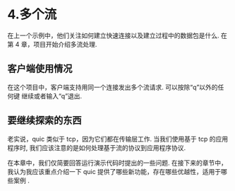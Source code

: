 # 4.多个流
在上一个示例中，他们关注如何建立快速连接以及建立过程中的数据包是什么. 在
第 4 章，项目开始介绍多流处理. 

## 客户端使用情况
在这个项目中，客户端支持用同一个连接发出多个流请求. 可以按除“q”以外的任何键
继续或者输入“q”退出. 

## 要继续探索的东西
老实说，quic 类似于 tcp，因为它们都在传输层工作. 当我们使用基于 tcp 的应用程序时, 我们应该注意的是如何处理基于流的协议到应用程序协议. 

在本章中，我们仅简要回答运行演示代码时提出的一些问题. 在接下来的章节中，我认为我应该重点介绍一下 quic 提供了哪些新功能，存在哪些优越性，适用于哪些案例
. 